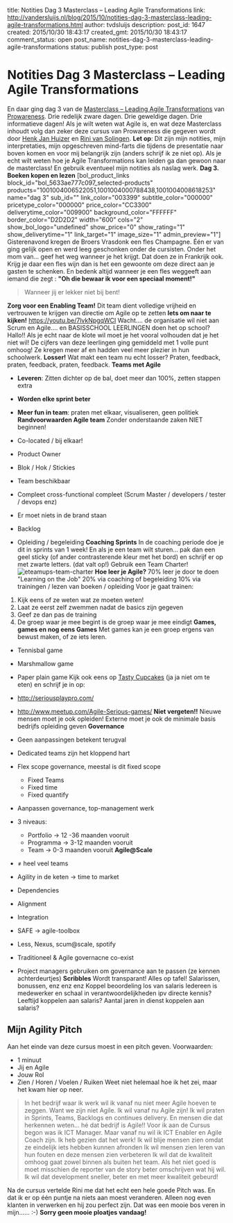 title: Notities Dag 3 Masterclass – Leading Agile Transformations
link: http://vandersluijs.nl/blog/2015/10/notities-dag-3-masterclass-leading-agile-transformations.html
author: tvdsluijs
description: 
post_id: 1647
created: 2015/10/30 18:43:17
created_gmt: 2015/10/30 18:43:17
comment_status: open
post_name: notities-dag-3-masterclass-leading-agile-transformations
status: publish
post_type: post

# Notities Dag 3 Masterclass – Leading Agile Transformations

En daar ging dag 3 van de [Masterclass – Leading Agile Transformations](http://www.scrum.nl/training/Masterclass-Leading-Agile-Transformations-150324) van [Prowareness](http://www.prowareness.nl/). Drie redelijk zware dagen. Drie geweldige dagen. Drie informatieve dagen! Als je wilt weten wat Agile is, en wat deze Masterclass inhoudt volg dan zeker deze cursus van Prowareness die gegeven wordt door [Henk Jan Huizer](https://www.linkedin.com/in/henkjanhuizer) en [Rini van Solingen](https://www.linkedin.com/in/solingen). **Let op**: Dit zijn mijn notities, mijn interpretaties, mijn opgeschreven mind-farts die tijdens de presentatie naar boven komen en voor mij belangrijk zijn (anders schrijf ik ze niet op). Als je echt wilt weten hoe je Agile Transformations kan leiden ga dan gewoon naar de masterclass! En gebruik eventueel mijn notities als naslag werk. **Dag 3.** **Boeken kopen en lezen** [bol_product_links block_id="bol_5633ae777c097_selected-products" products="1001004006522051,1001004000788438,1001004008618253" name="dag 3" sub_id="" link_color="003399" subtitle_color="000000" pricetype_color="000000" price_color="CC3300" deliverytime_color="009900" background_color="FFFFFF" border_color="D2D2D2" width="600" cols="2" show_bol_logo="undefined" show_price="0" show_rating="1" show_deliverytime="1" link_target="1" image_size="1" admin_preview="1"] Gisterenavond kregen de Broers Vrasdonk een fles Champagne. Één er van ging gelijk open en werd leeg geschonken onder de cursisten. Onder het mom van... geef het weg wanneer je het krijgt. Dat doen ze in Frankrijk ook. Krijg je daar een fles wijn dan is het een gewoonte om deze direct aan je gasten te schenken. En bedenk altijd wanneer je een fles weggeeft aan iemand die zegt : **"Oh die bewaar ik voor een speciaal moment!"**

> Wanneer jij er lekker niet bij bent!

**Zorg voor een Enabling Team!** Dit team dient volledige vrijheid en vertrouwen te krijgen van directie om Agile op te zetten **Iets om naar te kijken!** https://youtu.be/7lvkNpgqWCI Wacht.... de organisatie wil niet aan Scrum en Agile.... en BASISSCHOOL LEERLINGEN doen het op school? Hallo!! Als je echt naar de klote wil moet je het vooral volhouden dat je het niet wil! De cijfers van deze leerlingen ging gemiddeld met 1 volle punt omhoog! Ze kregen meer af en hadden veel meer plezier in hun schoolwerk. **Losser!** Wat makt een team nu echt losser? Praten, feedback, praten, feedback, praten, feedback. **Teams met Agile**

  * **Leveren**: Zitten dichter op de bal, doet meer dan 100%, zetten stappen extra
  * **Worden elke sprint beter**
  * **Meer fun in team**: praten met elkaar, visualiseren, geen politiek
**Randvoorwaarden Agile team** Zonder onderstaande zaken NIET beginnen! 

  * Co-located / bij elkaar!
  * Product Owner
  * Blok / Hok / Stickies
  * Team beschikbaar
  * Compleet cross-functional compleet (Scrum Master / developers / tester / devops enz)
  * Er moet niets in de brand staan
  * Backlog
  * Opleiding / begeleiding
**Coaching Sprints** In de coaching periode doe je dit in sprints van 1 week! En als je een team wilt sturen... pak dan een geel sticky (of ander contrasterende kleur met het bord) en schrijf er op met zwarte letters. (dat valt op!) Gebruik een Team Charter! ![eteamups-team-charter](/wp-content/uploads/2015/10/eteamups-team-charter.jpg) **Hoe leer je Agile?** 70% leer je door te doen "Learning on the Job" 20% via coaching of begeleiding 10% via trainingen / lezen van boeken / opleiding Voor je gaat trainen: 

  1. Kijk eens of ze weten wat ze moeten weten!
  2. Laat ze eerst zelf zwemmen nadat de basics zijn gegeven
  3. Geef ze dan pas de training
  4. De groep waar je mee begint is de groep waar je mee eindigt
**Games, games en nog eens Games** Met games kan je een groep ergens van bewust maken, of ze iets leren. 

  * Tennisbal game
  * Marshmallow game
  * Paper plain game
Kijk ook eens op [Tasty Cupcakes](http://tastycupcakes.org/category/agile/) (ja ja niet om te eten) en schrijf je in op: 

  * http://seriousplaypro.com/
  * http://www.meetup.com/Agile-Serious-games/
**Niet vergeten!!** Nieuwe mensen moet je ook opleiden! Externe moet je ook de minimale basis bedrijfs opleiding geven **Governance**

  * Geen aanpassingen betekent terugval
  * Dedicated teams zijn het kloppend hart
  * Flex scope governance, meestal is dit fixed scope 
    * Fixed Teams
    * Fixed time
    * Fixed quantify
  * Aanpassen governance, top-management werk
  * 3 niveaus: 
    * Portfolio -> 12 -36 maanden vooruit
    * Programma -> 3-12 maanden vooruit
    * Team -> 0-3 maanden vooruit
**Agile@Scale**

  * ≠ heel veel teams
  * Agility in de keten -> time to market
  * Dependencies
  * Alignment
  * Integration
  * SAFE -> agile-toolbox
  * Less, Nexus, scum@scale, spotify
  * Traditioneel & Agile governacne co-exist
  * Project managers gebruiken om governance aan te passen (ze kennen achterdeurtjes)
**Scribbles** Wordt transparant! Alles op tafel! Salarissen, bonussen, enz enz enz Koppel beoordeling los van salaris Iedereen is medewerker en schaal in verantwoordelijkheden ipv directe kennis? Leeftijd koppelen aan salaris? Aantal jaren in dienst koppelen aan salaris? 

## **Mijn Agility Pitch**

Aan het einde van deze cursus moest in een pitch geven. Voorwaarden: 

  * 1 minuut
  * Jij en Agile
  * Jouw Rol
  * Zien / Horen / Voelen / Ruiken
Weet niet helemaal hoe ik het zei, maar het kwam hier op neer. 

> In het bedrijf waar ik werk wil ik vanaf nu niet meer Agile hoeven te zeggen. Want we zijn niet Agile. Ik wil vanaf nu Agile zijn! Ik wil praten in Sprints, Teams, Backlogs en continues delivery. En mensen die dat herkennen weten... hé dat bedrijf is Agile!! Voor ik aan de Cursus begon was ik ICT Manager. Maar vanaf nu wil ik ICT Enabler en Agile Coach zijn. Ik heb gezien dat het werk! Ik wil blije mensen zien omdat ze eindelijk iets hebben kunnen afronden Ik wil mensen zien leren van hun fouten en deze mensen zien verbeteren Ik wil dat de kwaliteit omhoog gaat zowel binnen als buiten het team. Als het niet goed is moet misschien de reporter van de story beter omschrijven wat hij wil. Ik wil dat development sneller, beter en met meer kwaliteit gebeurd!

Na de cursus vertelde Rini me dat het echt een hele goede Pitch was. En dat ik er op één puntje na niets aan moest veranderen. Alleen nog even klanten in verwerken en hij zou perfect zijn. Dat was een mooie bos veren in mijn...... :-) **Sorry geen mooie ploatjes vandaag!**